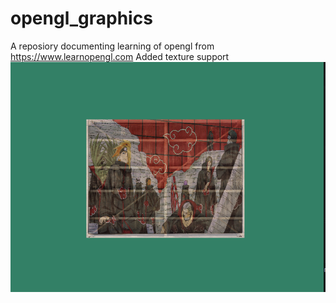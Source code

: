 # opengl_graphics
A reposiory documenting learning of opengl from
https://www.learnopengl.com
Added texture support
![Blending between two images](blend.png)
